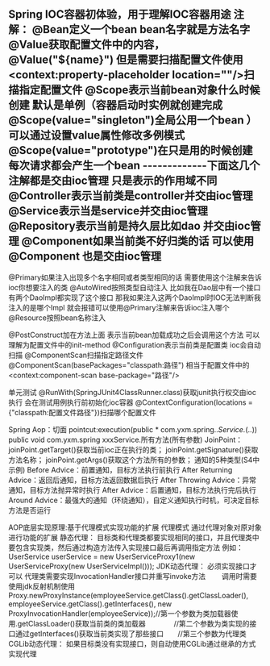 Spring IOC容器初体验，用于理解IOC容器用途
注解：
@Bean定义一个bean bean名字就是方法名字
@Value获取配置文件中的内容，@Value("${name}") 但是需要扫描配置文件使用<context:property-placeholder location=""/>扫描指定配置文件
@Scope表示当前bean对象什么时候创建  默认是单例（容器启动时实例就创建完成@Scope(value="singleton")全局公用一个bean ）可以通过设置value属性修改多例模式@Scope(value="prototype")在只是用的时候创建 每次请求都会产生一个bean
-------------下面这几个注解都是交由ioc管理 只是表示的作用域不同
@Controller表示当前类是controller并交由ioc管理
@Service表示当是service并交由ioc管理
@Repository表示当前是持久层比如dao 并交由ioc管理
@Component如果当前类不好归类的话 可以使用@Component 也是交由ioc管理
-------------
@Primary如果注入出现多个名字相同或者类型相同的话  需要使用这个注解来告诉ioc你想要注入的类
@AutoWired按照类型自动注入 比如我在Dao层中有一个接口  有两个DaoImpl都实现了这个接口 那我如果注入这两个DaoImpl时IOC无法判断我注入的是哪个Impl 就会报错可以使用@Primary注解来告诉ioc注入哪个
@Resource按照bean名称注入

@PostConstruct加在方法上面  表示当前bean加载成功之后会调用这个方法  可以理解为配置文件中的init-method
@Configuration表示当前类是配置类 ioc会自动扫描
@ComponentScan扫描指定路径文件@ComponentScan(basePackages="classpath:路径") 相当于配置文件中的<context:component-scan base-package="路径"/>

单元测试
@RunWith(SpringJUnit4ClassRunner.class)获取junit执行权交由ioc执行 会在测试用例执行前初始化ioc容器
@ContextConfiguration(locations = {"classpath:配置文件路径"})扫描哪个配置文件

Spring Aop：切面
pointcut:execution(public * com.yxm.spring..*Service.*(..))
                   public void com.yxm.spring xxxService.所有方法(所有参数)
JoinPoint： joinPoint.getTarget()获取当前ioc正在执行的类；
            joinPoint.getSignature()获取方法名称；
            joinPoint.getArgs()获取这个方法所有的参数；
通知的5种类型(S4中示例)
Before Advice：前置通知，目标方法执行前执行
After Returning Advice：返回后通知，目标方法返回数据后执行
After Throwing Advice：异常通知，目标方法抛异常时执行
After Advice：后置通知，目标方法执行完后执行
Around Advice：最强大的通知（环绕通知），自定义通知执行时机，可决定目标方法是否运行

AOP底层实现原理:基于代理模式实现功能的扩展
代理模式
  通过代理对象对原对象进行功能的扩展
静态代理：
  目标类和代理类都要实现相同的接口，并且代理类中要包含实现类，然后通过构造方法传入实现接口最后再调用指定方法
  例如：UserService userService = new UserServiceProxy1(new UserServiceProxy(new UserServiceImpl()));
JDK动态代理：
  必须实现接口才可以
  代理类需要实现InvocationHandler接口并重写invoke方法
　　调用时需要使用jdk反射机制使用Proxy.newProxyInstance(employeeService.getClass().getClassLoader(),
                                employeeService.getClass().getInterfaces(),
                                new ProxyInvocationHandler(employeeService));//第一个参数为类加载器使用.getClassLoader()获取当前类的类加载器　　　　//第二个参数为类实现的接口通过getInterfaces()获取当前类实现了那些接口　　//第三个参数为代理类
CGLib动态代理：
  如果目标类没有实现接口，则自动使用CGLib通过继承的方式实现代理


